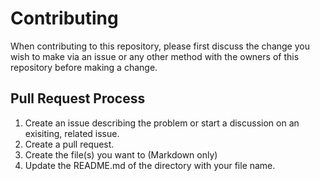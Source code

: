 # Contributing

When contributing to this repository, please first discuss the change you wish to make via an issue or any other method with the owners of this repository before making a change.

## Pull Request Process

1. Create an issue describing the problem or start a discussion on an exisiting, related issue.
2. Create a pull request.
3. Create the file(s) you want to (Markdown only)
4. Update the README.md of the directory with your file name.
